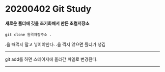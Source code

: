 # 20200402 Git Study

#### 새로운 폴더에 깃을 초기화해서 만든 초컬저장소

```
git clone 원격저장주소 .
```

.을 빼먹지 말고 넣어야한다. .을 찍지 않으면 폴더가 생김

-----

git add를 하면 스테이지에 올라간 파일로 변경된다.

----

